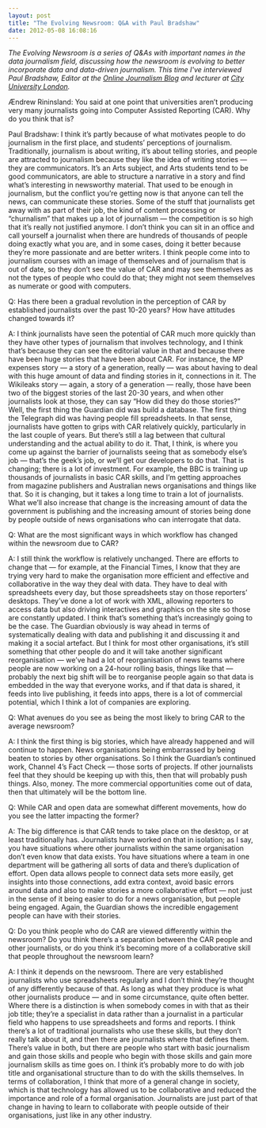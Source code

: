 ```yaml
---
layout: post
title: "The Evolving Newsroom: Q&A with Paul Bradshaw"
date: 2012-05-08 16:08:16
---
```


*The Evolving Newsroom is a series of Q&As with important names in the data journalism field, discussing how the newsroom is evolving to better incorporate data and data-driven journalism. This time I've interviewed Paul Bradshaw, Editor at the [Online Journalism Blog](http://onlinejournalismblog.com) and lecturer at [City University London](http://www.city.ac.uk).*

Ændrew Rininsland: You said at one point that universities aren’t producing very many journalists going into Computer Assisted Reporting (CAR). Why do you think that is?

Paul Bradshaw: I think it’s partly because of what motivates people to do journalism in the first place, and students’ perceptions of journalism. Traditionally, journalism is about writing, it’s about telling stories, and people are attracted to journalism because they like the idea of writing stories — they are communicators. It’s an Arts subject, and Arts students tend to be good communicators, are able to structure a narrative in a story and find what’s interesting in newsworthy material. That used to be enough in journalism, but the conflict you’re getting now is that anyone can tell the news, can communicate these stories. Some of the stuff that journalists get away with as part of their job, the kind of content processing or “churnalism” that makes up a lot of journalism — the competition is so high that it’s really not justified anymore. I don’t think you can sit in an office and call yourself a journalist when there are hundreds of thousands of people doing exactly what you are, and in some cases, doing it better because they’re more passionate and are better writers. I think people come into to journalism courses with an image of themselves and of journalism that is out of date, so they don’t see the value of CAR and may see themselves as not the types of people who could do that; they might not seem themselves as numerate or good with computers.

Q: Has there been a gradual revolution in the perception of CAR by established journalists over the past 10-20 years? How have attitudes changed towards it?

A: I think journalists have seen the potential of CAR much more quickly than they have other types of journalism that involves technology, and I think that’s because they can see the editorial value in that and because there have been huge stories that have been about CAR. For instance, the MP expenses story — a story of a generation, really — was about having to deal with this huge amount of data and finding stories in it, connections in it. The Wikileaks story — again, a story of a generation — really, those have been two of the biggest stories of the last 20-30 years, and when other journalists look at those, they can say “How did they do those stories?” Well, the first thing the Guardian did was build a database. The first thing the Telegraph did was having people fill spreadsheets. In that sense, journalists have gotten to grips with CAR relatively quickly, particularly in the last couple of years. But there’s still a lag between that cultural understanding and the actual ability to do it. That, I think, is where you come up against the barrier of journalists seeing that as somebody else’s job — that’s the geek’s job, or we’ll get our developers to do that. That is changing; there is a lot of investment. For example, the BBC is training up thousands of journalists in basic CAR skills, and I’m getting approaches from magazine publishers and Australian news organisations and things like that. So it is changing, but it takes a long time to train a lot of journalists. What we’ll also increase that change is the increasing amount of data the government is publishing and the increasing amount of stories being done by people outside of news organisations who can interrogate that data.

Q: What are the most significant ways in which workflow has changed within the newsroom due to CAR?

A: I still think the workflow is relatively unchanged. There are efforts to change that — for example, at the Financial Times, I know that they are trying very hard to make the organisation more efficient and effective and collaborative in the way they deal with data. They have to deal with spreadsheets every day, but those spreadsheets stay on those reporters’ desktops. They’ve done a lot of work with XML, allowing reporters to access data but also driving interactives and graphics on the site so those are constantly updated. I think that’s something that’s increasingly going to be the case. The Guardian obviously is way ahead in terms of systematically dealing with data and publishing it and discussing it and making it a social artefact. But I think for most other organisations, it’s still something that other people do and it will take another significant reorganisation — we’ve had a lot of reorganisation of news teams where people are now working on a 24-hour rolling basis, things like that — probably the next big shift will be to reorganise people again so that data is embedded in the way that everyone works, and if that data is shared, it feeds into live publishing, it feeds into apps, there is a lot of commercial potential, which I think a lot of companies are exploring.

Q: What avenues do you see as being the most likely to bring CAR to the average newsroom?

A: I think the first thing is big stories, which have already happened and will continue to happen. News organisations being embarrassed by being beaten to stories by other organisations. So I think the Guardian’s continued work, Channel 4’s Fact Check — those sorts of projects. If other journalists feel that they should be keeping up with this, then that will probably push things. Also, money. The more commercial opportunities come out of data, then that ultimately will be the bottom line.

Q: While CAR and open data are somewhat different movements, how do you see the latter impacting the former?

A: The big difference is that CAR tends to take place on the desktop, or at least traditionally has. Journalists have worked on that in isolation; as I say, you have situations where other journalists within the same organisation don’t even know that data exists. You have situations where a team in one department will be gathering all sorts of data and there’s duplication of effort. Open data allows people to connect data sets more easily, get insights into those connections, add extra context, avoid basic errors around data and also to make stories a more collaborative effort — not just in the sense of it being easier to do for a news organisation, but people being engaged. Again, the Guardian shows the incredible engagement people can have with their stories.

Q: Do you think people who do CAR are viewed differently within the newsroom? Do you think there’s a separation between the CAR people and other journalists, or do you think it’s becoming more of a collaborative skill that people throughout the newsroom learn?

A: I think it depends on the newsroom. There are very established journalists who use spreadsheets regularly and I don’t think they’re thought of any differently because of that. As long as what they produce is what other journalists produce — and in some circumstance, quite often better. Where there is a distinction is when somebody comes in with that as their job title; they’re a specialist in data rather than a journalist in a particular field who happens to use spreadsheets and forms and reports. I think there’s a lot of traditional journalists who use these skills, but they don’t really talk about it, and then there are journalists where that defines them. There’s value in both, but there are people who start with basic journalism and gain those skills and people who begin with those skills and gain more journalism skills as time goes on. I think it’s probably more to do with job title and organisational structure than to do with the skills themselves. In terms of collaboration, I think that more of a general change in society, which is that technology has allowed us to be collaborative and reduced the importance and role of a formal organisation. Journalists are just part of that change in having to learn to collaborate with people outside of their organisations, just like in any other industry.